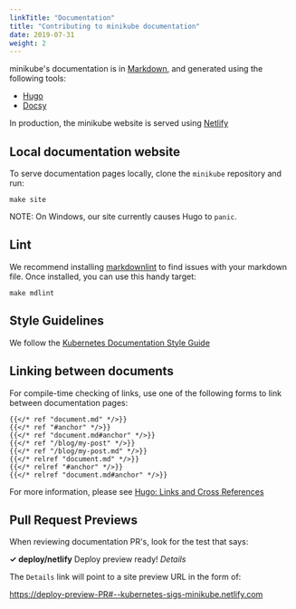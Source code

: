 ```yaml
---
linkTitle: "Documentation"
title: "Contributing to minikube documentation"
date: 2019-07-31
weight: 2
---
```


minikube's documentation is in [Markdown](https://www.markdownguide.org/cheat-sheet/), and generated using the following tools:

* [Hugo](https://gohugo.io)
* [Docsy](https://www.docsy.dev)

In production, the minikube website is served using [Netlify](https://netlify.com/)

## Local documentation website

To serve documentation pages locally, clone the `minikube` repository and run:

`make site`

NOTE: On Windows, our site currently causes Hugo to `panic`.

## Lint

We recommend installing [markdownlint](https://github.com/markdownlint/markdownlint) to find issues with your markdown file. Once installed, you can use this handy target:

`make mdlint`

## Style Guidelines

We follow the [Kubernetes Documentation Style Guide](https://kubernetes.io/docs/contribute/style/style-guide/)

## Linking between documents

For compile-time checking of links, use one of the following forms to link between documentation pages:


```go-html-template
{{</* ref "document.md" */>}}
{{</* ref "#anchor" */>}}
{{</* ref "document.md#anchor" */>}}
{{</* ref "/blog/my-post" */>}}
{{</* ref "/blog/my-post.md" */>}}
{{</* relref "document.md" */>}}
{{</* relref "#anchor" */>}}
{{</* relref "document.md#anchor" */>}}
```

For more information, please see [Hugo: Links and Cross References](https://gohugo.io/content-management/cross-references/)

## Pull Request Previews

When reviewing documentation PR's, look for the test that says:

**✓ deploy/netlify** Deploy preview ready! *Details*

The `Details` link will point to a site preview URL in the form of:

<https://deploy-preview-PR#--kubernetes-sigs-minikube.netlify.com>
